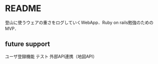 # README

登山に使うウェアの重さをログしていくWebApp．Ruby on rails勉強のためのMVP．

## future support
ユーザ登録機能
テスト
外部API連携（地図API）
